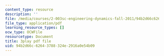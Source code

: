 ```yaml
---
content_type: resource
description: ''
file: /media/courses/2-003sc-engineering-dynamics-fall-2011/94b2d66c62643788324e2916a0e54b09_d00XI_UTKQo.pdf
file_type: application/pdf
learning_resource_types: []
ocw_type: OCWFile
resourcetype: Document
title: 3play pdf file
uid: 94b2d66c-6264-3788-324e-2916a0e54b09
---
```

